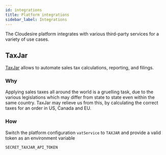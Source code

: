 ```yaml
---
id: integrations
title: Platform integrations
sidebar_label: Integrations
---
```


The Cloudesire platform integrates with various third-party services for a
variety of use cases.

## TaxJar

[TaxJar](https://www.taxjar.com/) allows to automate sales tax calculations,
reporting, and filings.

### Why

Applying sales taxes all around the world is a gruelling task, due to the
various legislations which may differ from state to state even within the same
country. TaxJar may relieve us from this, by calculating the correct taxes for
an order in US, Canada and EU.

### How

Switch the platform configuration `vatService` to `TAXJAR` and provide a valid
token as an environment variable

    SECRET_TAXJAR_API_TOKEN


